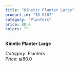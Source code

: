 ```yaml
---
title: "Kinetic Planter Large"
product_id: "3D-0187"
category: "Planters"
price: 80.0
colors: ""
---
```


**Kinetic Planter Large**

*Category*: Planters  
*Price*: ₪80.0

